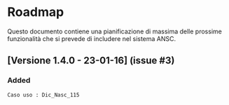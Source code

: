 # Roadmap

Questo documento contiene una pianificazione di massima delle 
	prossime funzionalità che si prevede di includere nel sistema ANSC.

## [Versione 1.4.0 - 23-01-16] (issue #3)
### Added
	Caso uso : Dic_Nasc_115
